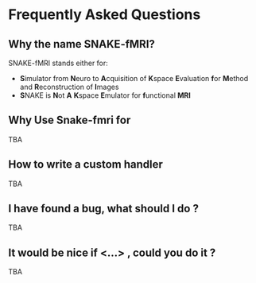 # Frequently Asked Questions

## Why the name SNAKE-fMRI? 

SNAKE-fMRI stands either for:
- **S**imulator from **N**euro to **A**cquisition of **K**space **E**valuation **f**or **M**ethod and **R**econstruction of **I**mages
- **S**NAKE is **N**ot **A** **K**space **E**mulator for **f**unctional **MRI**

## Why Use Snake-fmri for 
TBA

## How to write a custom handler 
TBA

## I have found a bug, what should I do ? 
TBA

## It would be nice if <...> , could you do it ? 
TBA

